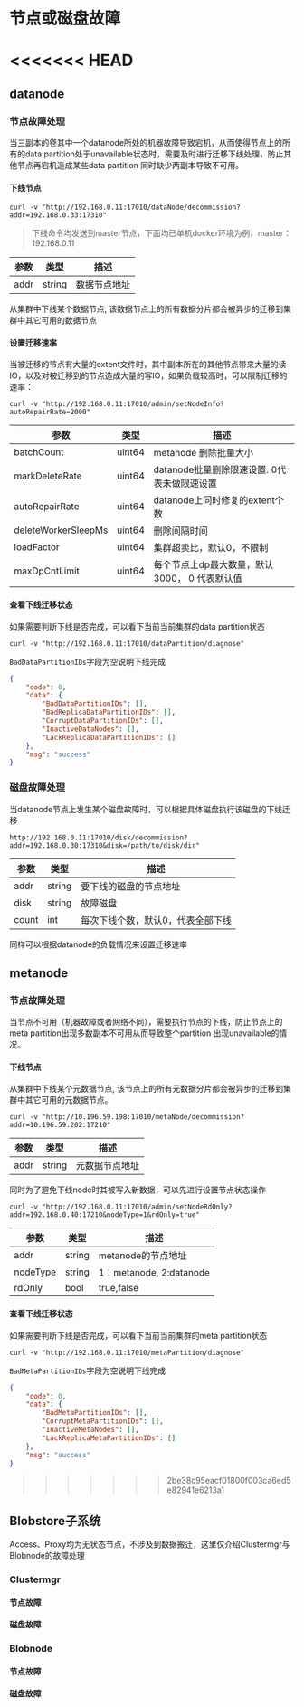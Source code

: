 # 节点或磁盘故障

<<<<<<< HEAD
=======
## datanode

### 节点故障处理
当三副本的卷其中一个datanode所处的机器故障导致宕机，从而使得节点上的所有的data partition处于unavailable状态时，需要及时进行迁移下线处理，防止其他节点再宕机造成某些data partition 同时缺少两副本导致不可用。
#### 下线节点
```
curl -v "http://192.168.0.11:17010/dataNode/decommission?addr=192.168.0.33:17310"
```
>下线命令均发送到master节点，下面均已单机docker环境为例，master：192.168.0.11

| 参数  | 类型  | 描述  |
| --- | --- | --- |
| addr | string | 数据节点地址 |
从集群中下线某个数据节点, 该数据节点上的所有数据分片都会被异步的迁移到集群中其它可用的数据节点

#### 设置迁移速率
当被迁移的节点有大量的extent文件时，其中副本所在的其他节点带来大量的读IO，以及对被迁移到的节点造成大量的写IO，如果负载较高时，可以限制迁移的速率：

```
curl -v "http://192.168.0.11:17010/admin/setNodeInfo?autoRepairRate=2000"
```

| 参数  | 类型  | 描述  |
| --- | --- | --- |
| batchCount | uint64 | metanode 删除批量大小 |
| markDeleteRate | uint64 | datanode批量删除限速设置. 0代表未做限速设置 |
| autoRepairRate | uint64 | datanode上同时修复的extent个数 |
| deleteWorkerSleepMs | uint64 | 删除间隔时间 |
| loadFactor | uint64 | 集群超卖比，默认0，不限制 |
| maxDpCntLimit | uint64 | 每个节点上dp最大数量，默认3000， 0 代表默认值 |

#### 查看下线迁移状态
如果需要判断下线是否完成，可以看下当前当前集群的data partition状态

```
curl -v "http://192.168.0.11:17010/dataPartition/diagnose"
```

`BadDataPartitionIDs`字段为空说明下线完成

```json
{
    "code": 0,
    "data": {
        "BadDataPartitionIDs": [],
        "BadReplicaDataPartitionIDs": [],
        "CorruptDataPartitionIDs": [],
        "InactiveDataNodes": [],
        "LackReplicaDataPartitionIDs": []
    },
    "msg": "success"
}
```

### 磁盘故障处理
当datanode节点上发生某个磁盘故障时，可以根据具体磁盘执行该磁盘的下线迁移

```
http://192.168.0.11:17010/disk/decommission?addr=192.168.0.30:17310&disk=/path/to/disk/dir"
```


| 参数  | 类型  | 描述  |
| --- | --- | --- |
| addr | string | 要下线的磁盘的节点地址 |
| disk | string | 故障磁盘 |
| count | int | 每次下线个数，默认0，代表全部下线 |

同样可以根据datanode的负载情况来设置迁移速率

## metanode
### 节点故障处理
当节点不可用（机器故障或者网络不同），需要执行节点的下线，防止节点上的meta partition出现多数副本不可用从而导致整个partition 出现unavailable的情况。
#### 下线节点
从集群中下线某个元数据节点, 该节点上的所有元数据分片都会被异步的迁移到集群中其它可用的元数据节点。

```
curl -v "http://10.196.59.198:17010/metaNode/decommission?addr=10.196.59.202:17210"
```

| 参数  | 类型  | 描述                |
| --- | --- |-------------------|
| addr | string | 元数据节点地址 |

同时为了避免下线node时其被写入新数据，可以先进行设置节点状态操作

```
curl -v "http://192.168.0.11:17010/admin/setNodeRdOnly?addr=192.168.0.40:17210&nodeType=1&rdOnly=true"
```

| 参数  | 类型     | 描述                     |
| --- |--------|------------------------|
| addr | string | metanode的节点地址          |
| nodeType | string | 1：metanode, 2:datanode |
| rdOnly | bool   | true,false             |

#### 查看下线迁移状态
如果需要判断下线是否完成，可以看下当前当前集群的meta partition状态

```
curl -v "http://192.168.0.11:17010/metaPartition/diagnose"
```

`BadMetaPartitionIDs`字段为空说明下线完成

```json
{
    "code": 0,
    "data": {
        "BadMetaPartitionIDs": [],
        "CorruptMetaPartitionIDs": [],
        "InactiveMetaNodes": [],
        "LackReplicaMetaPartitionIDs": []
    },
    "msg": "success"
}
```

>>>>>>> 2be38c95eacf01800f003ca6ed5e82941e6213a1
## Blobstore子系统

Access、Proxy均为无状态节点，不涉及到数据搬迁，这里仅介绍Clustermgr与Blobnode的故障处理

### Clustermgr

#### 节点故障

#### 磁盘故障

### Blobnode

#### 节点故障

#### 磁盘故障
